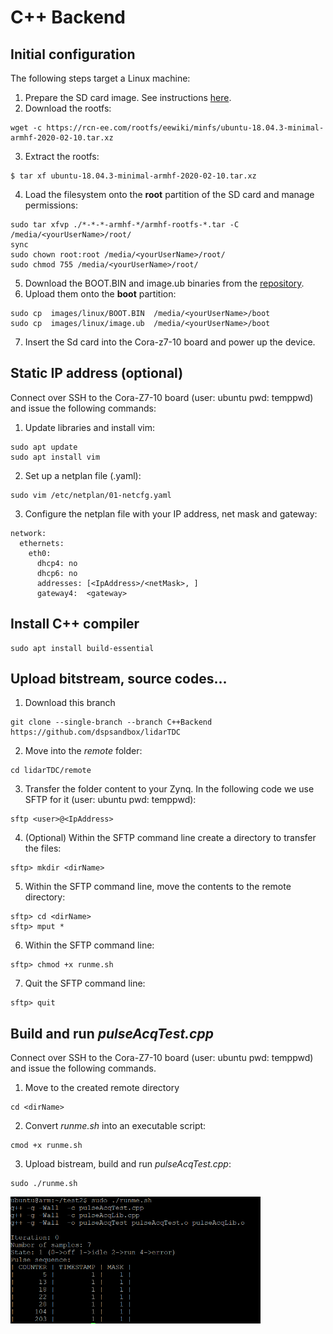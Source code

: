 # C++ Backend
## Initial configuration 
The following steps target a Linux machine: 

1. Prepare the SD card image. See instructions [here](https://xilinx-wiki.atlassian.net/wiki/spaces/A/pages/18842385/How+to+format+SD+card+for+SD+boot). 
2. Download the rootfs:
```
wget -c https://rcn-ee.com/rootfs/eewiki/minfs/ubuntu-18.04.3-minimal-armhf-2020-02-10.tar.xz 
```
3. Extract the rootfs:
```
$ tar xf ubuntu-18.04.3-minimal-armhf-2020-02-10.tar.xz 
```
4. Load the filesystem onto the **root** partition of the SD card and manage permissions:
```
sudo tar xfvp ./*-*-*-armhf-*/armhf-rootfs-*.tar -C /media/<yourUserName>/root/
sync
sudo chown root:root /media/<yourUserName>/root/
sudo chmod 755 /media/<yourUserName>/root/ 
```
5. Download the BOOT.BIN and image.ub binaries from the [repository](https://github.com/dspsandbox/ZynqUbuntu/tree/master/Cora-Z7-10/PetaLinux/images/linux).
6. Upload them onto the **boot** partition:
```
sudo cp  images/linux/BOOT.BIN  /media/<yourUserName>/boot
sudo cp  images/linux/image.ub  /media/<yourUserName>/boot 
```
7. Insert the Sd card into the Cora-z7-10 board and power up the device.

## Static IP address (optional)
Connect over SSH to the Cora-Z7-10 board (user: ubuntu pwd: temppwd) and issue the following commands:
1. Update libraries and install vim:
```
sudo apt update
sudo apt install vim
```
2. Set up a netplan file (.yaml):
```
sudo vim /etc/netplan/01-netcfg.yaml
```
3. Configure the netplan file with your IP address, net mask and gateway:
```
network:
  ethernets:
    eth0:
      dhcp4: no
      dhcp6: no
      addresses: [<IpAddress>/<netMask>, ]
      gateway4:  <gateway>
```
## Install C++ compiler 
```
sudo apt install build-essential
```

## Upload bitstream, source codes...
1. Download this branch
```
git clone --single-branch --branch C++Backend https://github.com/dspsandbox/lidarTDC
```
2. Move into the *remote* folder:
```
cd lidarTDC/remote
```
3. Transfer the folder content to your Zynq. In the following code we use SFTP for it (user: ubuntu pwd: temppwd):
```
sftp <user>@<IpAddress>
```
4. (Optional) Within the SFTP command line create a directory to transfer the files:
```
sftp> mkdir <dirName>
```
5. Within the SFTP command line, move the contents to the remote directory:
```
sftp> cd <dirName>
sftp> mput *
```
6. Within the SFTP command line: 
```
sftp> chmod +x runme.sh
```
7. Quit the SFTP command line:
```
sftp> quit
```

## Build and run *pulseAcqTest.cpp* 
Connect over SSH to the Cora-Z7-10 board (user: ubuntu pwd: temppwd) and issue the following commands.
1. Move to the created remote directory
```
cd <dirName>
```
2. Convert *runme.sh* into an executable script:
```
cmod +x runme.sh
```
3. Upload bistream, build and run *pulseAcqTest.cpp*:
```
sudo ./runme.sh
```
<img src="doc/pulseAcqTest.png" width="400">
